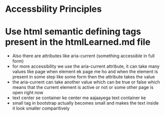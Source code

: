 # Accessbility Principles 



# Use html semantic defining tags present in the htmlLearned.md file 

- Also there are attributes like aria-current (something accessible in full form)
- for more accessibility we use the aria-current attribute, it can take many values like page when element ek page me ho and when the element is present in some step like some form then the attribute takes the value
- the aria-current can take another value which can be true or false which means that the current element is active or not or some other page is open right now 
- text center se container ke center me aajaayega text container ke 
- small tag in bootstrap actually becomes small and makes the text inside it look smaller comparitively